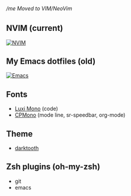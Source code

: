 ###### /me Moved to VIM/NeoVim

## NVIM (current)
[![NVIM](https://github.com/zvlex/dotfiles/blob/master/img/myvim.png)](https://github.com/zvlex/dotfiles)

## My Emacs dotfiles (old)

[![Emacs](https://github.com/zvlex/dotfiles/blob/master/img/dotemacs.png)](https://github.com/zvlex/dotfiles)

## Fonts
- [Luxi Mono](https://github.com/zvlex/dotfiles/tree/master/fonts/luxi-mono) (code)
- [CPMono](https://github.com/zvlex/dotfiles/tree/master/fonts/cp-mono) (mode line, sr-speedbar, org-mode)

## Theme
- [darktooth](https://github.com/emacsfodder/emacs-theme-darktooth)

## Zsh plugins (oh-my-zsh)
- git
- emacs
